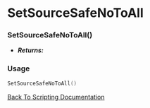# SetSourceSafeNoToAll

### SetSourceSafeNoToAll()
- ***Returns:*** 

### Usage

```Lua
SetSourceSafeNoToAll()
```


[Back To Scripting Documentation](../README.md)
